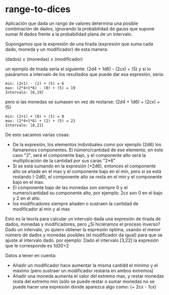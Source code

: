 # range-to-dices

Aplicación que dada un rango de valores determina una posible combinación de dados, ignorando la probabilidad de gauss que supone sumar N dados frente a la probabilidad plana de un intervalo.

Supongamos que la expresión de una tirada (expresión que suma cada dado, moneda y un modificador) de esta manera:

(dados) ± (monedas) ± (modificador)

un ejemplo de tirada sería el siguiente: (2d4 + 1d6) - (2cx) + (5)
y si lo pasáramos a intervalo de los resultados que puede dar esa expresión, sería: 
```
min: (2+1) - (2) + (5) = 6
max: (2*4+1*6) - (0) + (5) = 19
Intervalo: [6,19]
```

pero si las monedas se sumasen en vez de restarse: (2d4 + 1d6) + (2cx) + (5)
```
min: (2+1) + (0) + (5) = 8
max: (2*4+1*6) + (2) + (5) = 21
Intervalo: [8,21]
```

De esto sacamos varias cosas:
- De la expresión, los elementos individuales como por ejemplo (2d6) los llamaremos componentes. El número/cantidad de ese elemento, en este caso "2", será el componente bajo, y el componente alto será la multiplicación de la cantidad por sus caras "2*6"
- Si se está sumando en la expresión (+2d6), entonces el componente alto se añade en el max y el componente bajo en el min, pero si se está restando (-2d6), el componente alto se resta en el min y el componente bajo en el max.
- El componente bajo de las monedas son siempre 0 y el numero/cantidad su componente alto, por ejemplo: 2cx son 0 en el bajo y 2 en el alto.
- los modificadores siempre añaden o sustraen la cantidad de modificador al min y al max

Esto es la teoría para calcular un intervalo dada una expresión de tirada de dados, monedas y modificadores, pero ¿Si hiciéramos el proceso inverso? Dado un intervalo, yo quiero obtener la expresión óptima, usando el menor número de dados y monedas posibles (el modificador da igual) para que se ajuste al intervalo dado. por ejemplo: Dado el intervalo [3,22] la expresión que le corresponde es 1d20+2

Datos a tener en cuenta:
- Añadir un modificador hace aumentar la misma cantidd el minimo y el máximo (pero sustraer un modificador restaría en ambos extremos)
- Añadir una moneda aumenta el valor del extremo max, y restar monedas resta del extremo min (sólo se puede restar o sumar monedas no se puede hacer una expresión donde aparezca algo como: (+ 2cx - 1cx)

